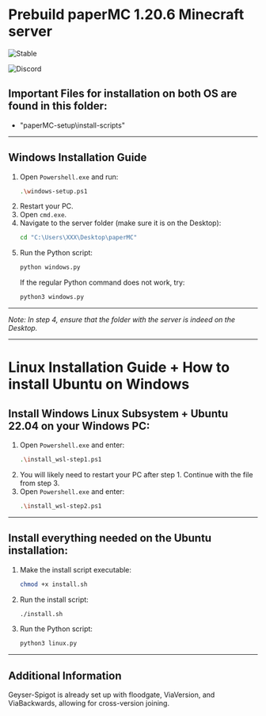 # Prebuild paperMC 1.20.6 Minecraft server

![Stable](https://img.shields.io/badge/status-stable-brightgreen) 

![Discord](https://dcbadge.limes.pink/api/shield/741265873779818566?compact=true)

## Important Files for installation on both OS are found in this folder:

- "paperMC-setup\install-scripts"

---

## Windows Installation Guide

1. Open `Powershell.exe` and run:
    ```sh
    .\windows-setup.ps1
    ```
2. Restart your PC.
3. Open `cmd.exe`.
4. Navigate to the server folder (make sure it is on the Desktop):
    ```sh
    cd "C:\Users\XXX\Desktop\paperMC"
    ```
5. Run the Python script:
    ```sh
    python windows.py
    ```
    If the regular Python command does not work, try:
    ```sh
    python3 windows.py
    ```

---

*Note: In step 4, ensure that the folder with the server is indeed on the Desktop.*

---

# Linux Installation Guide + How to install Ubuntu on Windows 

## Install Windows Linux Subsystem + Ubuntu 22.04 on your Windows PC:

1. Open `Powershell.exe` and enter:
    ```sh
    .\install_wsl-step1.ps1
    ```
2. You will likely need to restart your PC after step 1. Continue with the file from step 3.
3. Open `Powershell.exe` and enter:
    ```sh
    .\install_wsl-step2.ps1
    ```

---

## Install everything needed on the Ubuntu installation:

1. Make the install script executable:
    ```sh
    chmod +x install.sh
    ```
2. Run the install script:
    ```sh
    ./install.sh
    ```
3. Run the Python script:
    ```sh
    python3 linux.py
    ```

---

## Additional Information

Geyser-Spigot is already set up with floodgate, ViaVersion, and ViaBackwards, allowing for cross-version joining.

